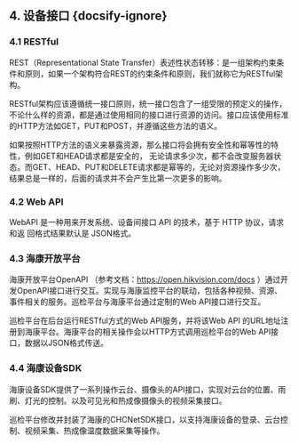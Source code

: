 ## 4. 设备接口 {docsify-ignore}

### 4.1 RESTful

REST（Representational State Transfer）表述性状态转移：是一组架构约束条件和原则，如果一个架构符合REST的约束条件和原则，我们就称它为RESTful架构。

RESTful架构应该遵循统一接口原则，统一接口包含了一组受限的预定义的操作，不论什么样的资源，都是通过使用相同的接口进行资源的访问。接口应该使用标准的HTTP方法如GET，PUT和POST，并遵循这些方法的语义。

如果按照HTTP方法的语义来暴露资源，那么接口将会拥有安全性和幂等性的特性，例如GET和HEAD请求都是安全的， 无论请求多少次，都不会改变服务器状态。而GET、HEAD、PUT和DELETE请求都是幂等的，无论对资源操作多少次， 结果总是一样的，后面的请求并不会产生比第一次更多的影响。

### 4.2 Web API

WebAPI 是一种用来开发系统、设备间接口 API 的技术，基于 HTTP 协议，请求和返 回格式结果默认是 JSON格式。

### 4.3  海康开放平台

海康开放平台OpenAPI （参考文档：https://open.hikvision.com/docs ）通过开发OpenAPI接口进行交互。实现与海康监控平台的联动，包括各种视频、资源、事件相关的服务。巡检平台与海康平台通过定制的Web API接口进行交互。

巡检平台在后台运行RESTful方式的Web API服务，并将该Web API 的URL地址注册到海康平台。海康平台的相关操作会以HTTP方式调用巡检平台的Web API接口，数据以JSON格式传送。

### 4.4 海康设备SDK

海康设备SDK提供了一系列操作云台、摄像头的API接口，实现对云台的位置、雨刷、灯光的控制。以及可见光和热成像摄像头的视频采集接口。

巡检平台修改并封装了海康的CHCNetSDK接口，以支持海康设备的登录、云台控制、视频采集、热成像温度数据采集等操作。

